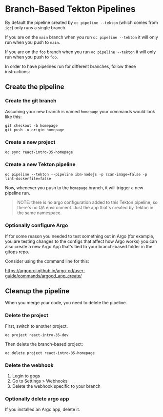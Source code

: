 # Branch-Based Tekton Pipelines

By default the pipeline created by `oc pipeline --tekton` (which comes from `igc`) only runs a single branch.

If you are on the `main` branch when you run `oc pipeline --tekton` it will only run when you push to `main`.

If you are on the `foo` branch when you run `oc pipeline --tekton` it will only run when you push to `foo`.

In order to have pipelines run for different branches, follow these instructions:

## Create the pipeline

### Create the git branch

Assuming your new branch is named `homepage` your commands would look like this:

```
git checkout -b homepage
git push -u origin homepage
```

### Create a new project

```
oc sync react-intro-35-homepage
```

### Create a new Tekton pipeline

```
oc pipeline --tekton --pipeline ibm-nodejs -p scan-image=false -p lint-dockerfile=false
```

Now, whenever you push to the `homepage` branch, it will trigger a new pipeline run.

> NOTE: there is no argo configuration added to this Tekton pipeline, so there's no QA environment. Just the app that's created by Tekton in the same namespace.

### Optionally configure Argo

If for some reason you needed to test something out in Argo (for example, you are testing changes to the configs that affect how Argo works) you can also create a new Argo App that's tied to your branch-based folder in the gitops repo.

Consider using the command line for this:

https://argoproj.github.io/argo-cd/user-guide/commands/argocd_app_create/

## Cleanup the pipeline

When you merge your code, you need to delete the pipeline.

### Delete the project

First, switch to another project.

```
oc project react-intro-35-dev
```

Then delete the branch-based project:

```
oc delete project react-intro-35-homepage
```

### Delete the webhook

1. Login to gogs
1. Go to Settings > Webhooks
1. Delete the webhook specific to your branch

### Optionally delete argo app

If you installed an Argo app, delete it.
